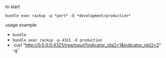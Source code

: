 to start

`bundle exec rackup -p *port* -E *development/production*`

usage example

- `bundle`
- `bundle exec rackup -p 4321 -E production`
- `curl "http://0.0.0.0:4321/tree/input?indicator_ids[]=1&indicator_ids[]=2" -g``

